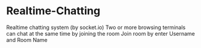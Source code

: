 # Realtime-Chatting
Realtime chatting system (by socket.io)
Two or more browsing terminals can chat at the same time by joining the room
Join room by enter Username and Room Name

